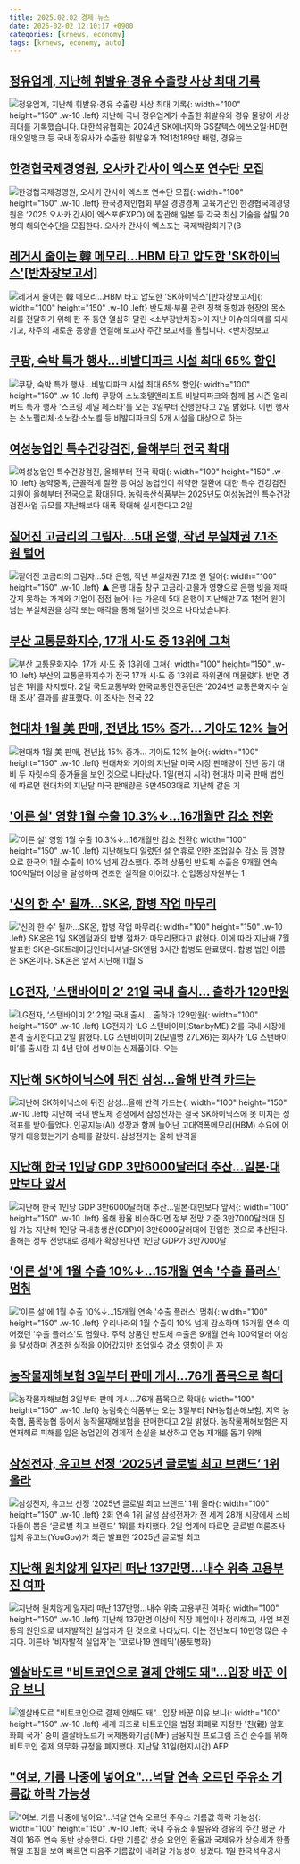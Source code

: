 ```yaml
---
title: 2025.02.02 경제 뉴스
date: 2025-02-02 12:10:17 +0900
categories: [krnews, economy]
tags: [krnews, economy, auto]
---
```

## [정유업계, 지난해 휘발유·경유 수출량 사상 최대 기록](https://n.news.naver.com/mnews/article/056/0011884607)

![정유업계, 지난해 휘발유·경유 수출량 사상 최대 기록](https://mimgnews.pstatic.net/image/origin/056/2025/02/02/11884607.jpg?type=nf220_150){: width="100" height="150" .w-10 .left}
지난해 국내 정유업계가 수출한 휘발유와 경유 물량이 사상 최대를 기록했습니다. 대한석유협회는 2024년 SK에너지와 GS칼텍스·에쓰오일·HD현대오일뱅크 등 국내 정유사가 수출한 휘발유가 1억1천189만 배럴, 경유는

## [한경협국제경영원, 오사카 간사이 엑스포 연수단 모집](https://n.news.naver.com/mnews/article/018/0005934431)

![한경협국제경영원, 오사카 간사이 엑스포 연수단 모집](https://mimgnews.pstatic.net/image/origin/018/2025/02/02/5934431.jpg?type=nf220_150){: width="100" height="150" .w-10 .left}
한국경제인협회 부설 경영경제 교육기관인 한경협국제경영원은 ‘2025 오사카 간사이 엑스포(EXPO)’에 참관해 일본 등 각국 최신 기술을 살필 20명의 해외연수단을 모집한다. 오사카 간사이 엑스포는 국제박람회기구(B

## [레거시 줄이는 韓 메모리…HBM 타고 압도한 'SK하이닉스'[반차장보고서]](https://n.news.naver.com/mnews/article/138/0002190136)

![레거시 줄이는 韓 메모리…HBM 타고 압도한 'SK하이닉스'[반차장보고서]](https://mimgnews.pstatic.net/image/origin/138/2025/02/02/2190136.jpg?type=nf220_150){: width="100" height="150" .w-10 .left}
반도체⋅부품 관련 정책 동향과 현장의 목소리를 전달하기 위해 한 주 동안 열심히 달린 <소부장반차장>이 지난 이슈의의미를 되새기고, 차주의 새로운 동향을 연결해 보고자 주간 보고서를 올립니다. <반차장보고

## [쿠팡, 숙박 특가 행사…비발디파크 시설 최대 65% 할인](https://n.news.naver.com/mnews/article/092/0002361544)

![쿠팡, 숙박 특가 행사…비발디파크 시설 최대 65% 할인](https://mimgnews.pstatic.net/image/origin/092/2025/02/02/2361544.jpg?type=nf220_150){: width="100" height="150" .w-10 .left}
쿠팡이 소노호텔앤리조트 비발디파크와 함께 봄 시즌 얼리버드 특가 행사 '스프링 세일 페스타'를 오는 3일부터 진행한다고 2일 밝혔다. 이번 행사는 소노펠리체·소노캄·소노벨 등 비발디파크의 5개 시설을 대상으로 하는

## [여성농업인 특수건강검진, 올해부터 전국 확대](https://n.news.naver.com/mnews/article/003/0013041913)

![여성농업인 특수건강검진, 올해부터 전국 확대](https://mimgnews.pstatic.net/image/origin/003/2025/02/02/13041913.jpg?type=nf220_150){: width="100" height="150" .w-10 .left}
농약중독, 근골격계 질환 등 여성 농업인이 취약한 질환에 대한 특수 건강검진 지원이 올해부터 전국으로 확대된다. 농림축산식품부는 2025년도 여성농업인 특수건강검진사업 규모를 지난해보다 대폭 확대해 실시한다고 2일

## [짙어진 고금리의 그림자…5대 은행, 작년 부실채권 7.1조 원 털어](https://n.news.naver.com/mnews/article/055/0001227969)

![짙어진 고금리의 그림자…5대 은행, 작년 부실채권 7.1조 원 털어](https://mimgnews.pstatic.net/image/origin/055/2025/02/02/1227969.jpg?type=nf220_150){: width="100" height="150" .w-10 .left}
▲ 은행 대출 창구 고금리·고물가 영향으로 은행 빚을 제때 갚지 못하는 가계와 기업이 점점 늘어나는 가운데 5대 은행이 지난해만 7조 1천억 원이 넘는 부실채권을 상각 또는 매각을 통해 털어낸 것으로 나타났습니다.

## [부산 교통문화지수, 17개 시·도 중 13위에 그쳐](https://n.news.naver.com/mnews/article/658/0000095900)

![부산 교통문화지수, 17개 시·도 중 13위에 그쳐](https://mimgnews.pstatic.net/image/origin/658/2025/02/02/95900.jpg?type=nf220_150){: width="100" height="150" .w-10 .left}
부산의 교통문화지수가 전국 17개 시·도 중 13위로 하위권에 머물렀다. 반면 경남은 1위를 차지했다. 2일 국토교통부와 한국교통안전공단은 ‘2024년 교통문화지수 실태 조사’ 결과를 발표했다. 이 조사는 전국 22

## [현대차 1월 美 판매, 전년比 15% 증가… 기아도 12% 늘어](https://n.news.naver.com/mnews/article/366/0001050579)

![현대차 1월 美 판매, 전년比 15% 증가… 기아도 12% 늘어](https://mimgnews.pstatic.net/image/origin/366/2025/02/02/1050579.jpg?type=nf220_150){: width="100" height="150" .w-10 .left}
현대차와 기아의 지난달 미국 시장 판매량이 전년 동기 대비 두 자릿수의 증가율을 보인 것으로 나타났다. 1일(현지 시각) 현대차 미국 판매 법인에 따르면 현대차의 지난달 미국 판매량은 5만4503대로 지난해 같은 기

## ['이른 설' 영향 1월 수출 10.3%↓…16개월만 감소 전환](https://n.news.naver.com/mnews/article/015/0005088139)

!['이른 설' 영향 1월 수출 10.3%↓…16개월만 감소 전환](https://mimgnews.pstatic.net/image/origin/015/2025/02/01/5088139.jpg?type=nf220_150){: width="100" height="150" .w-10 .left}
지난해보다 일렀던 설 연휴로 인한 조업일수 감소 등 영향으로 한국의 1월 수출이 10% 넘게 감소했다. 주력 상품인 반도체 수출은 9개월 연속 100억달러 이상을 달성하며 견조한 실적을 이어갔다. 산업통상자원부는 1

## ['신의 한 수' 될까...SK온, 합병 작업 마무리](https://n.news.naver.com/mnews/article/014/0005302038)

!['신의 한 수' 될까...SK온, 합병 작업 마무리](https://mimgnews.pstatic.net/image/origin/014/2025/02/01/5302038.jpg?type=nf220_150){: width="100" height="150" .w-10 .left}
SK온은 1일 SK엔텀과의 합병 절차가 마무리됐다고 밝혔다. 이에 따라 지난해 7월 발표한 SK온-SK트레이딩인터내셔널-SK엔텀 3사간 합병도 완료됐다. 합병 법인 이름은 SK온이다. SK온은 앞서 지난해 11월 S

## [LG전자, ‘스탠바이미 2’ 21일 국내 출시… 출하가 129만원](https://n.news.naver.com/mnews/article/366/0001050568)

![LG전자, ‘스탠바이미 2’ 21일 국내 출시… 출하가 129만원](https://mimgnews.pstatic.net/image/origin/366/2025/02/02/1050568.jpg?type=nf220_150){: width="100" height="150" .w-10 .left}
LG전자가 ‘LG 스탠바이미(StanbyME) 2′를 국내 시장에 본격 출시한다고 2일 밝혔다. LG 스탠바이미 2(모델명 27LX6)는 회사가 ‘LG 스탠바이미’를 출시한 지 4년 만에 선보이는 신제품이다. 오는

## [지난해 SK하이닉스에 뒤진 삼성…올해 반격 카드는](https://n.news.naver.com/mnews/article/022/0004007013)

![지난해 SK하이닉스에 뒤진 삼성…올해 반격 카드는](https://mimgnews.pstatic.net/image/origin/022/2025/02/01/4007013.jpg?type=nf220_150){: width="100" height="150" .w-10 .left}
지난해 국내 반도체 경쟁에서 삼성전자는 결국 SK하이닉스에 못 미치는 성적표를 받아들었다. 인공지능(AI) 성장과 함께 늘어난 고대역폭메모리(HBM) 수요에 어떻게 대응했는가가 승패를 갈랐다. 삼성전자는 올해 반격을

## [지난해 한국 1인당 GDP 3만6000달러대 추산…일본·대만보다 앞서](https://n.news.naver.com/mnews/article/021/0002687153)

![지난해 한국 1인당 GDP 3만6000달러대 추산…일본·대만보다 앞서](https://mimgnews.pstatic.net/image/origin/021/2025/02/02/2687153.jpg?type=nf220_150){: width="100" height="150" .w-10 .left}
올해 환율 비슷하다면 정부 전망 기준 3만7000달러대 진입 가능 지난해 1인당 국내총생산(GDP)이 3만6000달러대에 진입한 것으로 추산된다. 올해는 정부 전망대로 경제가 확장된다면 1인당 GDP가 3만7000달

## ['이른 설'에 1월 수출 10%↓...15개월 연속 '수출 플러스' 멈춰](https://n.news.naver.com/mnews/article/448/0000505626)

!['이른 설'에 1월 수출 10%↓...15개월 연속 '수출 플러스' 멈춰](https://mimgnews.pstatic.net/image/origin/448/2025/02/01/505626.jpg?type=nf220_150){: width="100" height="150" .w-10 .left}
우리나라의 1월 수출이 10% 넘게 감소하며 15개월 연속 이어졌던 '수출 플러스'도 멈췄다. 주력 상품인 반도체 수출은 9개월 연속 100억달러 이상을 달성하며 견조한 실적을 이어갔지만 조업일수 감소 영향이 큰 자

## [농작물재해보험 3일부터 판매 개시…76개 품목으로 확대](https://n.news.naver.com/mnews/article/421/0008049790)

![농작물재해보험 3일부터 판매 개시…76개 품목으로 확대](https://mimgnews.pstatic.net/image/origin/421/2025/02/02/8049790.jpg?type=nf220_150){: width="100" height="150" .w-10 .left}
농림축산식품부는 오는 3일부터 NH농협손해보험, 지역 농축협, 품목농협 등에서 농작물재해보험을 판매한다고 2일 밝혔다. 농작물재해보험은 자연재해로 피해를 입은 농업인의 경제적 손실을 보상하고 영농 재개를 돕기 위해

## [삼성전자, 유고브 선정 ‘2025년 글로벌 최고 브랜드’ 1위 올라](https://n.news.naver.com/mnews/article/021/0002687171)

![삼성전자, 유고브 선정 ‘2025년 글로벌 최고 브랜드’ 1위 올라](https://mimgnews.pstatic.net/image/origin/021/2025/02/02/2687171.jpg?type=nf220_150){: width="100" height="150" .w-10 .left}
2회 연속 1위 달성 삼성전자가 전 세계 28개 시장에서 소비자들이 뽑은 ‘글로벌 최고 브랜드’ 1위를 차지했다. 2일 업계에 따르면 글로벌 여론조사업체 유고브(YouGov)가 최근 발표한 ‘2025년 글로벌 최고

## [지난해 원치않게 일자리 떠난 137만명…내수 위축 고용부진 여파](https://n.news.naver.com/mnews/article/654/0000103772)

![지난해 원치않게 일자리 떠난 137만명…내수 위축 고용부진 여파](https://mimgnews.pstatic.net/image/origin/654/2025/02/02/103772.jpg?type=nf220_150){: width="100" height="150" .w-10 .left}
지난해 137만명 이상이 직장 폐업이나 정리해고, 사업 부진 등의 원인으로 비자발적인 실업자가 된 것으로 나타났다. 이는 전년보다 10만명 많은 수치다. 이른바 '비자발적 실업자'는 '코로나19 엔데믹'(풍토병화)

## [엘살바도르 "비트코인으로 결제 안해도 돼"…입장 바꾼 이유 보니](https://n.news.naver.com/mnews/article/277/0005540056)

![엘살바도르 "비트코인으로 결제 안해도 돼"…입장 바꾼 이유 보니](https://mimgnews.pstatic.net/image/origin/277/2025/02/01/5540056.jpg?type=nf220_150){: width="100" height="150" .w-10 .left}
세계 최초로 비트코인을 법정 화폐로 지정한 '친(親) 암호화폐 국가' 중미 엘살바도르가 국제통화기금(IMF) 금융지원 프로그램 조건 준수를 위해 비트코인 결제 의무화 규정을 폐지했다. 지난달 31일(현지시간) AFP

## ["여보, 기름 나중에 넣어요"…넉달 연속 오르던 주유소 기름값 하락 가능성](https://n.news.naver.com/mnews/article/277/0005540058)

!["여보, 기름 나중에 넣어요"…넉달 연속 오르던 주유소 기름값 하락 가능성](https://mimgnews.pstatic.net/image/origin/277/2025/02/01/5540058.jpg?type=nf220_150){: width="100" height="150" .w-10 .left}
국내 주유소 휘발유와 경유의 주간 평균 가격이 16주 연속 동반 상승했다. 다만 기름값 상승 요인인 환율과 국제유가 상승세가 한풀 꺾일 조짐을 보여 빠르면 다음주 기름값이 내려갈 가능성이 생겼다. 1일 한국석유공사

